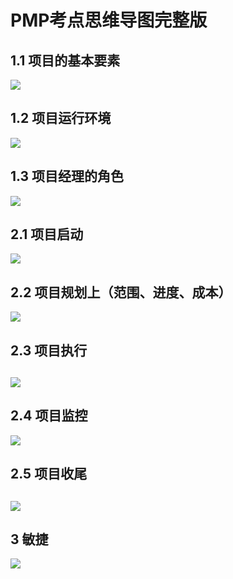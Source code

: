 # PMP考点思维导图完整版

## 1.1 项目的基本要素
![](https://eden-notes-pic-hosting.oss-cn-shenzhen.aliyuncs.com/notes/images/20240313013439.png#id=bwGDO&originHeight=3187&originWidth=1500&originalType=binary&ratio=1&rotation=0&showTitle=false&status=done&style=none&title=)

## 1.2 项目运行环境
![](https://eden-notes-pic-hosting.oss-cn-shenzhen.aliyuncs.com/notes/images/20240313013507.png#id=jfDeg&originHeight=2063&originWidth=1500&originalType=binary&ratio=1&rotation=0&showTitle=false&status=done&style=none&title=)

## 1.3 项目经理的角色
![](https://eden-notes-pic-hosting.oss-cn-shenzhen.aliyuncs.com/notes/images/20240313013531.png#id=ci2of&originHeight=1066&originWidth=1500&originalType=binary&ratio=1&rotation=0&showTitle=false&status=done&style=none&title=)

## 2.1 项目启动
![](https://eden-notes-pic-hosting.oss-cn-shenzhen.aliyuncs.com/notes/images/20240313013559.png#id=HEVso&originHeight=1791&originWidth=1500&originalType=binary&ratio=1&rotation=0&showTitle=false&status=done&style=none&title=)

## 2.2 项目规划上（范围、进度、成本）
![](https://eden-notes-pic-hosting.oss-cn-shenzhen.aliyuncs.com/notes/images/20240313013647.png#id=SJSo9&originHeight=12512&originWidth=2976&originalType=binary&ratio=1&rotation=0&showTitle=false&status=done&style=none&title=)

## 2.3 项目执行
## ![](https://eden-notes-pic-hosting.oss-cn-shenzhen.aliyuncs.com/notes/images/20240313013715.png#id=VrAL5&originHeight=11130&originWidth=2370&originalType=binary&ratio=1&rotation=0&showTitle=false&status=done&style=none&title=)

## 2.4 项目监控
![](https://eden-notes-pic-hosting.oss-cn-shenzhen.aliyuncs.com/notes/images/20240313013835.png#id=IR3wm&originHeight=7656&originWidth=2192&originalType=binary&ratio=1&rotation=0&showTitle=false&status=done&style=none&title=)

## 2.5 项目收尾
## ![](https://eden-notes-pic-hosting.oss-cn-shenzhen.aliyuncs.com/notes/images/20240313013907.png#id=EM3Ez&originHeight=891&originWidth=1500&originalType=binary&ratio=1&rotation=0&showTitle=false&status=done&style=none&title=)

## 3 敏捷
![](https://eden-notes-pic-hosting.oss-cn-shenzhen.aliyuncs.com/notes/images/20240313232955.png#id=AQnCP&originHeight=18552&originWidth=2636&originalType=binary&ratio=1&rotation=0&showTitle=false&status=done&style=none&title=)
